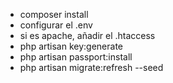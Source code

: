 *   composer install
*   configurar el .env
*   si es apache, añadir el .htaccess
*   php artisan key:generate
*   php artisan passport:install
*   php artisan migrate:refresh --seed

